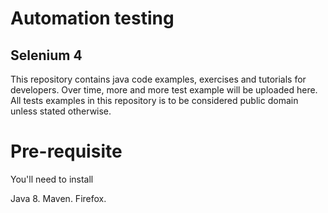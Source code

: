 # Automation testing
## Selenium 4

This repository contains java code examples, exercises and tutorials for developers. 
Over time, more and more test example will be uploaded here. All tests examples in this 
repository is to be considered public domain unless stated otherwise.

# Pre-requisite

You'll need to install

Java 8.
Maven.
Firefox.
